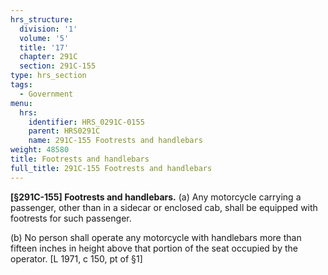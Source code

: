 ```yaml
---
hrs_structure:
  division: '1'
  volume: '5'
  title: '17'
  chapter: 291C
  section: 291C-155
type: hrs_section
tags:
  - Government
menu:
  hrs:
    identifier: HRS_0291C-0155
    parent: HRS0291C
    name: 291C-155 Footrests and handlebars
weight: 48580
title: Footrests and handlebars
full_title: 291C-155 Footrests and handlebars
---
```

**[§291C-155] Footrests and handlebars.** (a) Any motorcycle carrying a passenger, other than in a sidecar or enclosed cab, shall be equipped with footrests for such passenger.

(b) No person shall operate any motorcycle with handlebars more than fifteen inches in height above that portion of the seat occupied by the operator. [L 1971, c 150, pt of §1]